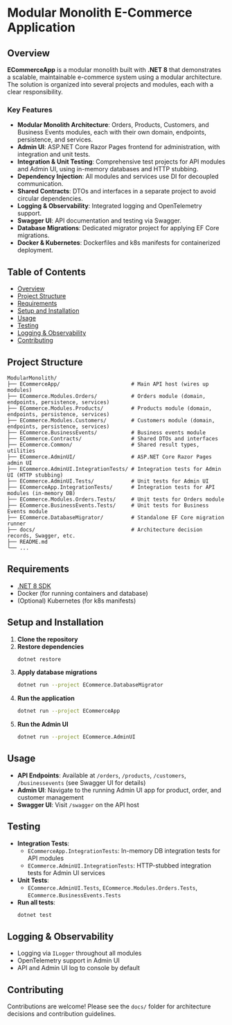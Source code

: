# Modular Monolith E-Commerce Application

## Overview

**ECommerceApp** is a modular monolith built with **.NET 8** that demonstrates a scalable, maintainable e-commerce system using a modular architecture. The solution is organized into several projects and modules, each with a clear responsibility.

### Key Features

- **Modular Monolith Architecture**: Orders, Products, Customers, and Business Events modules, each with their own domain, endpoints, persistence, and services.
- **Admin UI**: ASP.NET Core Razor Pages frontend for administration, with integration and unit tests.
- **Integration & Unit Testing**: Comprehensive test projects for API modules and Admin UI, using in-memory databases and HTTP stubbing.
- **Dependency Injection**: All modules and services use DI for decoupled communication.
- **Shared Contracts**: DTOs and interfaces in a separate project to avoid circular dependencies.
- **Logging & Observability**: Integrated logging and OpenTelemetry support.
- **Swagger UI**: API documentation and testing via Swagger.
- **Database Migrations**: Dedicated migrator project for applying EF Core migrations.
- **Docker & Kubernetes**: Dockerfiles and k8s manifests for containerized deployment.

## Table of Contents

- [Overview](#overview)
- [Project Structure](#project-structure)
- [Requirements](#requirements)
- [Setup and Installation](#setup-and-installation)
- [Usage](#usage)
- [Testing](#testing)
- [Logging & Observability](#logging--observability)
- [Contributing](#contributing)

## Project Structure

```
ModularMonolith/
├── ECommerceApp/                       # Main API host (wires up modules)
├── ECommerce.Modules.Orders/           # Orders module (domain, endpoints, persistence, services)
├── ECommerce.Modules.Products/         # Products module (domain, endpoints, persistence, services)
├── ECommerce.Modules.Customers/        # Customers module (domain, endpoints, persistence, services)
├── ECommerce.BusinessEvents/           # Business events module
├── ECommerce.Contracts/                # Shared DTOs and interfaces
├── ECommerce.Common/                   # Shared result types, utilities
├── ECommerce.AdminUI/                  # ASP.NET Core Razor Pages admin UI
├── ECommerce.AdminUI.IntegrationTests/ # Integration tests for Admin UI (HTTP stubbing)
├── ECommerce.AdminUI.Tests/            # Unit tests for Admin UI
├── ECommerceApp.IntegrationTests/      # Integration tests for API modules (in-memory DB)
├── ECommerce.Modules.Orders.Tests/     # Unit tests for Orders module
├── ECommerce.BusinessEvents.Tests/     # Unit tests for Business Events module
├── ECommerce.DatabaseMigrator/         # Standalone EF Core migration runner
├── docs/                               # Architecture decision records, Swagger, etc.
├── README.md
└── ...
```

## Requirements

- [.NET 8 SDK](https://dotnet.microsoft.com/download/dotnet/8.0)
- Docker (for running containers and database)
- (Optional) Kubernetes (for k8s manifests)

## Setup and Installation

1. **Clone the repository**
2. **Restore dependencies**
   ```sh
   dotnet restore
   ```
3. **Apply database migrations**
   ```sh
   dotnet run --project ECommerce.DatabaseMigrator
   ```
4. **Run the application**
   ```sh
   dotnet run --project ECommerceApp
   ```
5. **Run the Admin UI**
   ```sh
   dotnet run --project ECommerce.AdminUI
   ```

## Usage

- **API Endpoints**: Available at `/orders`, `/products`, `/customers`, `/businessevents` (see Swagger UI for details)
- **Admin UI**: Navigate to the running Admin UI app for product, order, and customer management
- **Swagger UI**: Visit `/swagger` on the API host

## Testing

- **Integration Tests**:
  - `ECommerceApp.IntegrationTests`: In-memory DB integration tests for API modules
  - `ECommerce.AdminUI.IntegrationTests`: HTTP-stubbed integration tests for Admin UI services
- **Unit Tests**:
  - `ECommerce.AdminUI.Tests`, `ECommerce.Modules.Orders.Tests`, `ECommerce.BusinessEvents.Tests`
- **Run all tests**:
  ```sh
  dotnet test
  ```

## Logging & Observability

- Logging via `ILogger` throughout all modules
- OpenTelemetry support in Admin UI
- API and Admin UI log to console by default

## Contributing

Contributions are welcome! Please see the `docs/` folder for architecture decisions and contribution guidelines.
